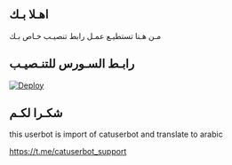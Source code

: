 ## اهـلا بـك
مـن هـنا تستطيـع عمـل رابط تنصيـب خـاص بـك

## رابـط السـورس للتنـصيـب

[![Deploy](https://www.herokucdn.com/deploy/button.svg)](https://heroku.com/deploy?template=https://github.com/soofe00/jmthon)

## شكـرا لكـم 


this userbot is import of catuserbot and translate to arabic

https://t.me/catuserbot_support

